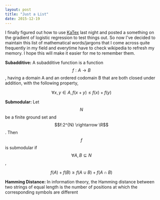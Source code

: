 ```yaml
---
layout: post
title: "Just a List"
date: 2015-12-19
---
```

I finally figured out how to use [KaTex](https://github.com/Khan/KaTeX) last night and posted a something on the gradient of logistic regression to test things out.
So now I've decided to maintain this list of mathematical words/jargons that I come across quite frequently in my field and everytime have to check wikipedia to refresh my memory. I hope this will make it easier for me to remember them. 

**Subadditive:**
A subadditive function is a function $$f:A \rightarrow B$$ , having a domain A and an ordered codomain B that are both closed under addition, with the following property,

$$ \forall x,y \in A, f(x+y) \leq f(x) + f(y) $$

**Submodular:**
Let $$N$$ be a finite ground set and $$f:2^{N} \rightarrow \R$$. Then $$f$$ is submodular if $$\forall A,B \subseteq N$$,

$$f(A) + f(B) \geq f(A \cup B) + f(A \cap B)$$


**Hamming Distance:**
In information theory, the Hamming distance between two strings of equal length is the number of positions at which the corresponding symbols are different
